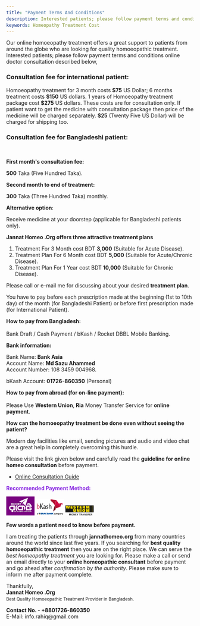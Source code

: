 ```yaml
---
title: "Payment Terms And Conditions"
description: Interested patients; please follow payment terms and conditions for online doctor consultation
keywords: Homeopathy Treatment Cost
---
```

<p>Our online homoeopathy treatment offers a great support to patients from around the globe who are looking for quality homoeopathic treatment. Interested patients; please follow payment terms and conditions online doctor consultation described below,</p>
<h3>Consultation fee for international patient:</h3>
<p>Homoeopathy treatment for 3 month costs <strong>$75</strong> US Dollar; 6 months treatment costs 
<strong>$150</strong> US dollars. 1 years of Homoeopathy treatment package cost 
<strong>$275</strong> US dollars. These costs are for consultation only. If patient want to get the medicine with consultation package then price of the medicine will be charged separately. 
<strong>$25</strong> (Twenty Five US Dollar) will be charged for shipping too.</p>
<h3>Consultation fee for Bangladeshi patient:</h3>
<div><br></div>
<p><strong>First month's consultation fee:</strong></p>
<p><strong>500</strong> Taka (Five Hundred Taka).</p>
<p><strong>Second month to end of treatment:</strong></p>
<p><strong>300</strong> Taka (Three Hundred Taka) monthly.</p>
<p><strong>Alternative option</strong>:</p>
<p>Receive medicine at your doorstep (applicable for Bangladeshi patients only).</p>
<p><b>Jannat Homeo .Org offers three attractive treatment plans</b></p>
<ol>
<li>Treatment For 3 Month cost BDT <strong>3,000</strong> (Suitable for Acute Disease).</li>
<li>Treatment Plan For 6 Month cost BDT <strong>5,000</strong> (Suitable for Acute/Chronic Disease).</li>
<li>Treatment Plan For 1 Year cost BDT <strong>10,000</strong> (Suitable for Chronic Disease).</li>
</ol>
<p>Please call or e-mail me for discussing about your desired <strong>treatment plan</strong>.</p>
<p>You have to pay before each prescription made at the beginning (1st to 10th 
day) of the month (for Bangladeshi Patient) or before first prescription made 
(for International Patient).</p>
<p>﻿<strong>How to pay from Bangladesh:</strong><br>
<br>
Bank Draft / Cash Payment / bKash / Rocket DBBL Mobile Banking.</p>
<p><strong>Bank information:</strong></p>
<p>Bank Name: <strong>Bank Asia</strong><br />
Account Name: <strong>Md Sazu Ahammed</strong><br />
Account Number: 108 3459 004968.</p>
<p>bKash Account: <strong>01726-860350</strong> (Personal)</p>
<p><strong>How to pay from abroad (for on-line payment):</strong><br>
<br>
Please Use <b>Western Union</b>, <b>Ria</b> Money Transfer Service for <strong>online payment</strong>.</p>
<p><strong>How can the homoeopathy treatment be done even without seeing the patient?</strong></p>
<p>Modern day facilities like email, sending pictures and audio and video chat are a great help in completely overcoming this hurdle.</p>
<p>Please visit the link given below and carefully read the <strong>guideline for online 
homeo consultation</strong> before payment.</p>
<ul>
<li><a href="https://ahmadrahiq.blogspot.com/2019/08/best-online-doctor-consultation-bangladesh.html">Online Consultation Guide</a></li></ul>
<p style="color:blueviolet"><strong>Recommended Payment Method:</strong></p>
<p><img style="width:15%;height:15%" src="/assets/images/datch-bangla.png" alt="Dutch Bangla" /> <img style="width:15%;height:15%" src="/assets/images/bkash.png" alt="bkash" /> <img style="width:15%;height:15%" src="/assets/images/wu.jpg" alt="Westurn Union" /></p>
<p><strong>Few words a patient need to know before payment.</strong></p>
<p>I am treating the patients through <strong>jannathomeo.org</strong> from many countries around the world since last five years. If you searching for <strong>best quality homoeopathic treatment</strong> then you are on the right place. We can serve the <em>best homeopathy treatment</em> you are looking for. Please make a call or send an email directly to your <strong>online homeopathic consultant</strong> before payment and go ahead after <em>confirmation by the authority</em>. Please make sure to 
inform me after payment complete.</p>
<p>Thankfully,<br />
<strong>Jannat Homeo .Org</strong><br />
<small>Best Quality Homoeopathic Treatment Provider in Bangladesh.</small></p>
<p><b>Contact No. - +8801726-860350</b><br>
E-Mail: info.rahiq@gmail.com</p>
